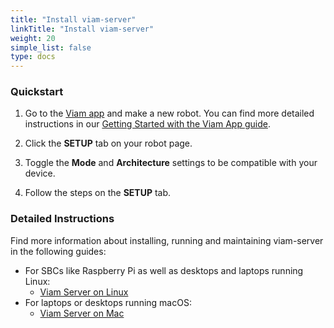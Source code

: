 ```yaml
---
title: "Install viam-server"
linkTitle: "Install viam-server"
weight: 20
simple_list: false
type: docs
---
```


### Quickstart

1. Go to the <a href="https://app.viam.com/" target="_blank">Viam app</a> and make a new robot.
You can find more detailed instructions in our [Getting Started with the Viam App guide](/getting-started/app-usage/#adding-a-new-robot/).

2. Click the **SETUP** tab on your robot page.

3. Toggle the **Mode** and **Architecture** settings to be compatible with your device.

4. Follow the steps on the **SETUP** tab.

### Detailed Instructions

Find more information about installing, running and maintaining viam-server in the following guides:

- For SBCs like Raspberry Pi as well as desktops and laptops running Linux:
  - [Viam Server on Linux](/installation/linux-install/)
- For laptops or desktops running macOS:
  - [Viam Server on Mac](/installation/macos-install/)
